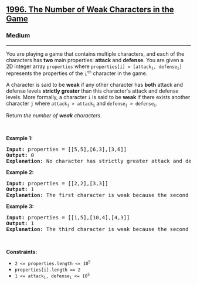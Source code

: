 <h2><a href="https://leetcode.com/problems/the-number-of-weak-characters-in-the-game/">1996. The Number of Weak Characters in the Game</a></h2><h3>Medium</h3><hr><div style="user-select: auto;"><p style="user-select: auto;">You are playing a game that contains multiple characters, and each of the characters has <strong style="user-select: auto;">two</strong> main properties: <strong style="user-select: auto;">attack</strong> and <strong style="user-select: auto;">defense</strong>. You are given a 2D integer array <code style="user-select: auto;">properties</code> where <code style="user-select: auto;">properties[i] = [attack<sub style="user-select: auto;">i</sub>, defense<sub style="user-select: auto;">i</sub>]</code> represents the properties of the <code style="user-select: auto;">i<sup style="user-select: auto;">th</sup></code> character in the game.</p>

<p style="user-select: auto;">A character is said to be <strong style="user-select: auto;">weak</strong> if any other character has <strong style="user-select: auto;">both</strong> attack and defense levels <strong style="user-select: auto;">strictly greater</strong> than this character's attack and defense levels. More formally, a character <code style="user-select: auto;">i</code> is said to be <strong style="user-select: auto;">weak</strong> if there exists another character <code style="user-select: auto;">j</code> where <code style="user-select: auto;">attack<sub style="user-select: auto;">j</sub> &gt; attack<sub style="user-select: auto;">i</sub></code> and <code style="user-select: auto;">defense<sub style="user-select: auto;">j</sub> &gt; defense<sub style="user-select: auto;">i</sub></code>.</p>

<p style="user-select: auto;">Return <em style="user-select: auto;">the number of <strong style="user-select: auto;">weak</strong> characters</em>.</p>

<p style="user-select: auto;">&nbsp;</p>
<p style="user-select: auto;"><strong style="user-select: auto;">Example 1:</strong></p>

<pre style="user-select: auto;"><strong style="user-select: auto;">Input:</strong> properties = [[5,5],[6,3],[3,6]]
<strong style="user-select: auto;">Output:</strong> 0
<strong style="user-select: auto;">Explanation:</strong> No character has strictly greater attack and defense than the other.
</pre>

<p style="user-select: auto;"><strong style="user-select: auto;">Example 2:</strong></p>

<pre style="user-select: auto;"><strong style="user-select: auto;">Input:</strong> properties = [[2,2],[3,3]]
<strong style="user-select: auto;">Output:</strong> 1
<strong style="user-select: auto;">Explanation:</strong> The first character is weak because the second character has a strictly greater attack and defense.
</pre>

<p style="user-select: auto;"><strong style="user-select: auto;">Example 3:</strong></p>

<pre style="user-select: auto;"><strong style="user-select: auto;">Input:</strong> properties = [[1,5],[10,4],[4,3]]
<strong style="user-select: auto;">Output:</strong> 1
<strong style="user-select: auto;">Explanation:</strong> The third character is weak because the second character has a strictly greater attack and defense.
</pre>

<p style="user-select: auto;">&nbsp;</p>
<p style="user-select: auto;"><strong style="user-select: auto;">Constraints:</strong></p>

<ul style="user-select: auto;">
	<li style="user-select: auto;"><code style="user-select: auto;">2 &lt;= properties.length &lt;= 10<sup style="user-select: auto;">5</sup></code></li>
	<li style="user-select: auto;"><code style="user-select: auto;">properties[i].length == 2</code></li>
	<li style="user-select: auto;"><code style="user-select: auto;">1 &lt;= attack<sub style="user-select: auto;">i</sub>, defense<sub style="user-select: auto;">i</sub> &lt;= 10<sup style="user-select: auto;">5</sup></code></li>
</ul>
</div>